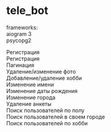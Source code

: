 # tele_bot

frameworks:
</br>aiogram 3
</br>psycopg2

Регистрация
</br>Регистрация
</br>Пагинация
</br>Удаление/изменение фото
</br>Добавление/удаление хобби
</br>Изменение имени
</br>Изменение даты рождения
</br>Изменение города
</br>Удаление анкеты
</br>Поиск пользователей по полу
</br>Поиск пользователей в своем городе
</br>Поиск пользователей по хобби

